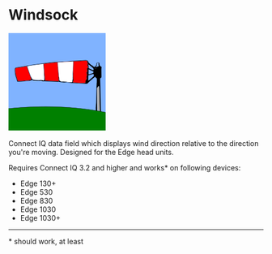 # Windsock

![](windsock.png) 

Connect IQ data field which displays wind direction relative to the direction you're moving. Designed for the Edge head units.

Requires Connect IQ 3.2 and higher and works* on following devices:
 
  - Edge 130+
  - Edge 530
  - Edge 830
  - Edge 1030
  - Edge 1030+




-----
\* should work, at least

